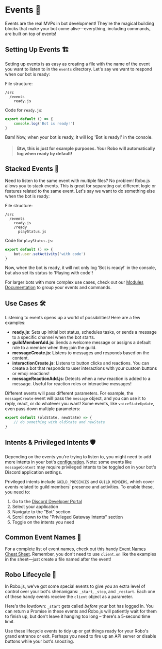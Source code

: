# Events 📡

Events are the real MVPs in bot development! They're the magical building blocks that make your bot come alive—everything, including commands, are built on top of events!

## Setting Up Events 🏗️

Setting up events is as easy as creating a file with the name of the event you want to listen to in the `events` directory. Let's say we want to respond when our bot is ready:

File structure:

```
/src
  /events
    ready.js
```

Code for `ready.js`:

```javascript title="/src/events/ready.js"
export default () => {
	console.log('Bot is ready!')
}
```

Bam! Now, when your bot is ready, it will log 'Bot is ready!' in the console.

> #### **Btw, this is just for example purposes.** Your Robo will automatically log when ready by default!

## Stacked Events 🥞

Need to listen to the same event with multiple files? No problem! Robo.js allows you to stack events. This is great for separating out different logic or features related to the same event. Let's say we want to do something else when the bot is ready:

File structure:

```
/src
  /events
    ready.js
    /ready
      playStatus.js
```

Code for `playStatus.js`:

```javascript title="src/events/ready/playStatus.js"
export default () => {
	bot.user.setActivity('with code')
}
```

Now, when the bot is ready, it will not only log 'Bot is ready!' in the console, but also set its status to 'Playing with code'!

For larger bots with more complex use cases, check out our [Modules Documentation](/docs/advanced/modules) to group your events and commands.

## Use Cases 🛠️

Listening to events opens up a world of possibilities! Here are a few examples:

- **ready.js**: Sets up initial bot status, schedules tasks, or sends a message to a specific channel when the bot starts.
- **guildMemberAdd.js**: Sends a welcome message or assigns a default role to a member when they join the guild.
- **messageCreate.js**: Listens to messages and responds based on the content.
- **interactionCreate.js**: Listens to button clicks and reactions. You can create a bot that responds to user interactions with your custom buttons or emoji reactions!
- **messageReactionAdd.js**: Detects when a new reaction is added to a message. Useful for reaction roles or interactive messages!

Different events will pass different parameters. For example, the `messageCreate` event will pass the `message` object, and you can use it to reply, react, or do whatever you want! Some events, like `voiceStateUpdate`, even pass down multiple parameters:

```javascript title="/src/events/voiceStateUpdate.js"
export default (oldState, newState) => {
	// do something with oldState and newState
}
```

## Intents & Privileged Intents 🛡️

Depending on the events you're trying to listen to, you might need to add more intents in your bot's [configuration](/docs/advanced/configuration). Note: some events like `messageContent` may require privileged intents to be toggled on in your bot's Discord application settings.

Privileged intents include `GUILD_PRESENCES` and `GUILD_MEMBERS`, which cover events related to guild members' presence and activities. To enable these, you need to:

1. Go to the [Discord Developer Portal](https://discord.com/developers/applications)
2. Select your application
3. Navigate to the "Bot" section
4. Scroll down to the "Privileged Gateway Intents" section
5. Toggle on the intents you need

## Common Event Names 📜

For a complete list of event names, check out this handy [Event Names Cheat Sheet](https://gist.github.com/Iliannnn/f4985563833e2538b1b96a8cb89d72bb). Remember, you don't need to use `client.on` like the examples in the sheet—just create a file named after the event!

## Robo Lifecycle 🔄

In Robo.js, we've got some special events to give you an extra level of control over your bot's shenanigans: `_start`, `_stop`, and `_restart`. Each one of these handy events receive the `client` object as a parameter.

Here's the lowdown: `_start` gets called _before_ your bot has logged in. You can return a Promise in these events and Robo.js will patiently wait for them to finish up, but don't leave it hanging too long – there's a 5-second time limit. <!-- [Check out the details on timeouts here](/docs/advanced/configuration#timeouts). -->

Use these lifecycle events to tidy up or get things ready for your Robo's grand entrance or exit. Perhaps you need to fire up an API server or disable buttons while your bot's snoozing.
